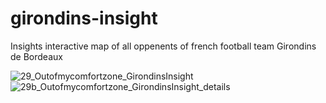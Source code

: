 # girondins-insight
Insights interactive map of all oppenents of french football team Girondins de Bordeaux

![29_Outofmycomfortzone_GirondinsInsight](https://user-images.githubusercontent.com/26103833/203325227-d28756dc-efba-4d69-b0c3-dfb46eb7c10e.jpg)
![29b_Outofmycomfortzone_GirondinsInsight_details](https://user-images.githubusercontent.com/26103833/203325254-0388e3f1-3e7c-4029-b50e-7a854a4d1cdd.jpg)
